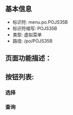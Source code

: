 
## 基本信息

- 标识符: menu.po.POJS35B
- 标识符缩写: POJS35B
- 类型: 虚拟菜单
- 路径: /po/POJS35B

## 页面功能描述：





## 按钮列表:


### 选择



### 查询


